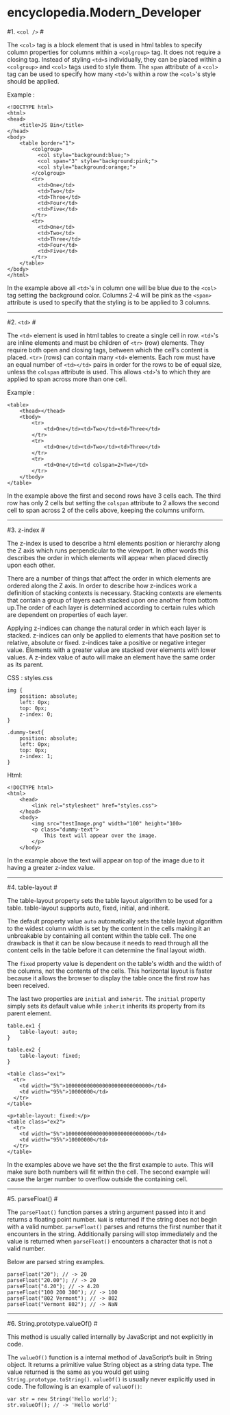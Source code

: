 # encyclopedia.Modern_Developer

#1.  `<col />` #

The `<col>` tag is a block element that is used in html tables to specify column properties for columns within a `<colgroup>` tag. It does not require a closing tag. Instead of styling `<td>`s individually, they can be placed within a `<colgroup>` and `<col>` tags used to style them. The `span` attribute of a `<col>` tag can be used to specify how many `<td>`'s within a row the `<col>`'s style should be applied.

Example :

	<!DOCTYPE html>
	<html>
	<head>
     	<title>JS Bin</title>
	</head>
    <body>
	    <table border="1">
		    <colgroup>
		      <col style="background:blue;">
		      <col span="3" style="background:pink;">
		      <col style="background:orange;">
		    </colgroup>
		    <tr>
		      <td>One</td>
		      <td>Two</td>
		      <td>Three</td>
		      <td>Four</td>
		      <td>Five</td>
		    </tr>
		    <tr>
		      <td>One</td>
		      <td>Two</td>
		      <td>Three</td>
		      <td>Four</td>
		      <td>Five</td>
		    </tr>
	    </table>
    </body>
    </html>
	

In the example above all `<td>`'s in column one will be blue due to the `<col>` tag setting the background color. Columns 2-4 will be pink as the `<span>` attribute is used to specify that the styling is to be applied to 3 columns.


----------

#2.  `<td>` #

The `<td>` element is used in html tables to create a single cell in row. `<td>`'s are inline elements and must be children of `<tr>` (row) elements. They require both open and closing tags, between which the cell's content is placed. `<tr>` (rows) can contain many `<td>` elements. Each row must have an equal number of `<td></td>` pairs in order for the rows to be of equal size, unless the `colspan` attribute is used. This allows `<td>`'s to which they are applied to span across more than one cell.

Example :

    <table>
		<thead></thead>
		<tbody>
			<tr>
				<td>One</td><td>Two</td><td>Three</td>
			</tr>
			<tr>
				<td>One</td><td>Two</td><td>Three</td>
			</tr>
			<tr>
				<td>One</td><td colspan=2>Two</td>
			</tr>
		</tbody>
	</table>

In the example above the first and second rows have 3 cells each. The third row has only 2 cells but setting the `colspan` attribute to 2 allows the second cell to span across 2 of the cells above, keeping the columns uniform.


----------

#3.  z-index #

The z-index is used to describe a html elements position or hierarchy along the Z axis which runs perpendicular to the viewport. In other words this describes the order in which elements will appear when placed directly upon each other.

There are a number of things that affect the order in which elements are ordered along the Z axis. In order to describe how z-indices work a definition of stacking contexts is necessary. Stacking contexts are elements that contain a group of layers each stacked upon one another from bottom up.The order of each layer is determined according to certain rules which are dependent on properties of each layer. 

Applying z-indices can change the natural order in which each layer is stacked. z-indices can only be applied to elements that have position set to relative, absolute or fixed.  z-indices take a positive or negative integer value. Elements with a greater value are stacked over elements with lower values. A z-index value of auto will make an element have the same order as its parent.

CSS : styles.css

    img {
    	position: absolute;
    	left: 0px;
    	top: 0px;
    	z-index: 0;
    }

	.dummy-text{
		position: absolute;
    	left: 0px;
    	top: 0px;
    	z-index: 1;
	}

Html:

    <!DOCTYPE html>
	<html>
		<head>
			<link rel="stylesheet" href="styles.css">
		</head>
		<body>
			<img src="testImage.png" width="100" height="100>
			<p class="dummy-text">
				This text will appear over the image.
			</p>
		</body>


In the example above the text will appear on top of the image due to it having a greater z-index value.


----------

#4.  table-layout #

The table-layout property sets the table layout algorithm to be used for a table. table-layout supports auto, fixed, initial, and inherit.

The default property value `auto` automatically sets the table layout algorithm to the widest column width is set by the content in the cells making it an unbreakable by containing all content within the table cell. The one drawback is that it can be slow because it needs to read through all the content cells in the table before it can determine the final layout width.

The `fixed` property value is dependent on the table's width and the width of the columns, not the contents of the cells. This horizontal layout is faster because it allows the browser to display the table once the first row has been received.

The last two properties are `initial` and `inherit`. The `initial` property simply sets its default value while `inherit` inherits its property from its parent element.


```
table.ex1 {
    table-layout: auto;
}

table.ex2 {
    table-layout: fixed;
}

<table class="ex1">
  <tr>
    <td width="5%">1000000000000000000000000000</td>
    <td width="95%">10000000</td>
  </tr>
</table>

<p>table-layout: fixed:</p>
<table class="ex2">
  <tr>
    <td width="5%">1000000000000000000000000000</td>
    <td width="95%">10000000</td>
  </tr>
</table>
```
In the examples above we have set the the first example to `auto`. This will make sure both numbers will fit within the cell. The second example will cause the larger number to overflow outside the containing cell.


----------

#5.  parseFloat() #

The `parseFloat()` function parses a string argument passed into it and returns a floating point number. `NaN` is returned if the string does not begin with a valid number. `parseFloat()` parses and returns the first number that it encounters in the string. Additionally parsing will stop immediately and the value is returned when `parseFloat()` encounters a character that is not a valid number.

Below are parsed string examples.

```
parseFloat("20"); // -> 20
parseFloat("20.00"); // -> 20
parseFloat("4.20"); // -> 4.20
parseFloat("100 200 300"); // -> 100
parseFloat("802 Vermont"); // -> 802
parseFloat("Vermont 802"); // -> NaN

```

----------

#6.  String.prototype.valueOf() #

This method is usually called internally by JavaScript and not explicitly in code.

The `valueOf()` function is a internal method of JavaScript’s built in String object. It returns a primitive value String object as a string data type. The value returned is the same as you would get using `String.prototype.toString()`. `valueOf()` is usually never explicitly used in code. The following is an example of `valueOf()`:

```
var str = new String('Hello world');
str.valueOf(); // -> 'Hello world'
```

